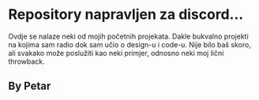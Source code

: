 # Repository napravljen za discord...

Ovdje se nalaze neki od mojih početnih projekata. Dakle bukvalno projekti na kojima sam radio dok sam učio o design-u i code-u. Nije bilo baš skoro, ali svakako može poslužiti kao neki primjer, odnosno neki moj lični throwback.

## By Petar
